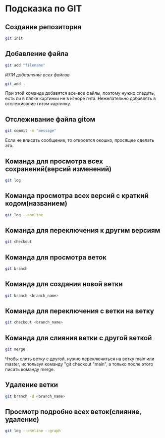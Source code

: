 # Подсказка по GIT

## Создание репозитория
```sh
git init
```
## Добавление файла
```sh
git add "filename"
```
*ИЛИ добавление всех файлов*
```sh
git add .
```
При этой команде добавятся все-все файлы, поэтому нужно следить, есть ли в папке картинки не в игноре гита. Нежелательно добавлять в отслеживание гитом картинку.

## Отслеживание файла gitом
```sh
git commit -m "message"
```
Если не вписать сообщение, то откроется окошко, просящее сделать это.
## Команда для просмотра всех сохранений(версий изменений)
```sh
git log
```
## Команда просмотра всех версий с краткий кодом(названием)
```sh
git log --oneline
```
## Команда для переключения к другим версиям
```sh
git checkout
```
## Команда для просмотра веток
```sh
git branch
```
## Команда для создания новой ветки
``` sh
git branch <branch_name>
```
## Команда для переключения с ветки на ветку
``` sh
git checkout <branch_name>
```
## Команда для слияния ветки с другой веткой
```sh
git merge
```
Чтобы слить ветку с другой, нужно переключиться на ветку main или master, используя команду "git checkout "main", а только после этого писать команду merge.
## Удаление ветки
```sh
git branch -d <branch_name>
```
## Просмотр подробно всех веток(слияние, удаление)
```sh
git log --oneline --graph
``` 
